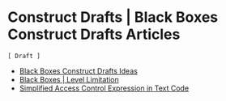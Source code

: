 Construct Drafts | Black Boxes Construct Drafts Articles
========================================================

`[ Draft ]`

- [Black Boxes Construct Drafts Ideas](black-boxes-construct-drafts-ideas.md)
- [Black Boxes | Level Limitation](black-boxes-level-limitation.md)
- [Simplified Access Control Expression in Text Code](black-boxes-simplified-access-control-expression-in-text-code.md)
